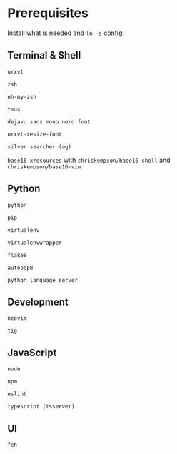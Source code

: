 # Prerequisites
Install what is needed and `ln -s` config.

## Terminal & Shell
`urxvt`

`zsh`

`oh-my-zsh`

`tmux`

`dejavu sans mono nerd font`

`urxvt-resize-font`

`silver searcher (ag)`

`base16-xresources` with `chriskempson/base16-shell` and `chriskempson/base16-vim`


## Python
`python`

`pip`

`virtualenv`

`virtualenvwrapper`

`flake8`

`autopep8`

`python language server`


## Development
`neovim`

`tig`


## JavaScript
`node`

`npm`

`eslint`

`typescript (tsserver)`


## UI
`feh`

